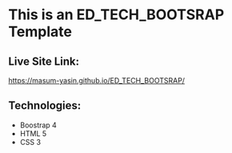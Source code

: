 # This is an ED_TECH_BOOTSRAP Template
## Live Site Link:
https://masum-yasin.github.io/ED_TECH_BOOTSRAP/
## Technologies:
* Boostrap 4
* HTML 5
* CSS 3
